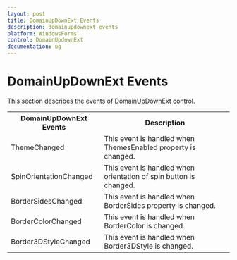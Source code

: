 ```yaml
---
layout: post
title: DomainUpDownExt Events
description: domainupdownext events
platform: WindowsForms
control: DomainUpdownExt 
documentation: ug
---
```

# DomainUpDownExt Events

This section describes the events of DomainUpDownExt control.

<table>
<tr>
<th>
DomainUpDownExt Events</th><th>
Description</th></tr>
<tr>
<td>
ThemeChanged</td><td>
This event is handled when ThemesEnabled property is changed.</td></tr>
<tr>
<td>
SpinOrientationChanged</td><td>
This event is handled when orientation of spin button is changed.</td></tr>
<tr>
<td>
BorderSidesChanged</td><td>
This event is handled when BorderSides property is changed.</td></tr>
<tr>
<td>
BorderColorChanged</td><td>
This event is handled when BorderColor is changed.</td></tr>
<tr>
<td>
Border3DStyleChanged</td><td>
This event is handled when Border3DStyle is changed.</td></tr>
</table>